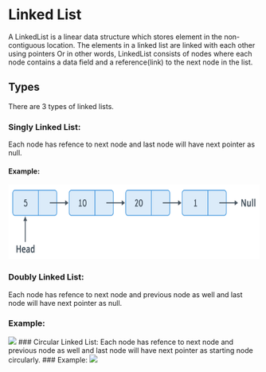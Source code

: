 # Linked List

A LinkedList is a linear data structure which stores element in the non-contiguous location. The elements in a linked list are linked with each other using pointers Or in other words, LinkedList consists of nodes where each node contains a data field and a reference(link) to the next node in the list.

## Types

There are 3 types of linked lists.

### Singly Linked List:
Each node has refence to next node and last node will have next pointer as null. 
   #### Example: 
<img src="LinkedListDataStructure/src/resources/SingleLinkedList.png" height="150" />

### Doubly Linked List:
Each node has refence to next node and previous node as well and last node will have next pointer as null.
   ### Example:
<img src="LinkedListDataStructure/src/resources/DoubleLinkedList.png" height="150" />
### Circular Linked List:
Each node has refence to next node and previous node as well and last node will have next pointer as starting node circularly. 
   ### Example:
<img src="LinkedListDataStructure/src/resources/CicrcularLinkedList.png" height="150" />

